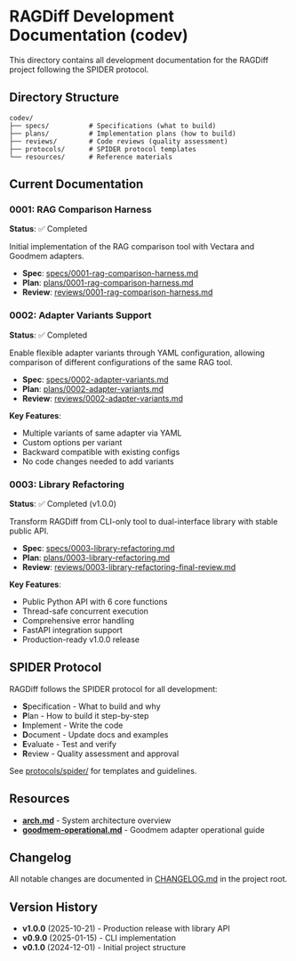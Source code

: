 # RAGDiff Development Documentation (codev)

This directory contains all development documentation for the RAGDiff project following the SPIDER protocol.

## Directory Structure

```
codev/
├── specs/          # Specifications (what to build)
├── plans/          # Implementation plans (how to build)
├── reviews/        # Code reviews (quality assessment)
├── protocols/      # SPIDER protocol templates
└── resources/      # Reference materials
```

## Current Documentation

### 0001: RAG Comparison Harness
**Status**: ✅ Completed

Initial implementation of the RAG comparison tool with Vectara and Goodmem adapters.

- **Spec**: [specs/0001-rag-comparison-harness.md](specs/0001-rag-comparison-harness.md)
- **Plan**: [plans/0001-rag-comparison-harness.md](plans/0001-rag-comparison-harness.md)
- **Review**: [reviews/0001-rag-comparison-harness.md](reviews/0001-rag-comparison-harness.md)

### 0002: Adapter Variants Support
**Status**: ✅ Completed

Enable flexible adapter variants through YAML configuration, allowing comparison of different configurations of the same RAG tool.

- **Spec**: [specs/0002-adapter-variants.md](specs/0002-adapter-variants.md)
- **Plan**: [plans/0002-adapter-variants.md](plans/0002-adapter-variants.md)
- **Review**: [reviews/0002-adapter-variants.md](reviews/0002-adapter-variants.md)

**Key Features**:
- Multiple variants of same adapter via YAML
- Custom options per variant
- Backward compatible with existing configs
- No code changes needed to add variants

### 0003: Library Refactoring
**Status**: ✅ Completed (v1.0.0)

Transform RAGDiff from CLI-only tool to dual-interface library with stable public API.

- **Spec**: [specs/0003-library-refactoring.md](specs/0003-library-refactoring.md)
- **Plan**: [plans/0003-library-refactoring.md](plans/0003-library-refactoring.md)
- **Review**: [reviews/0003-library-refactoring-final-review.md](reviews/0003-library-refactoring-final-review.md)

**Key Features**:
- Public Python API with 6 core functions
- Thread-safe concurrent execution
- Comprehensive error handling
- FastAPI integration support
- Production-ready v1.0.0 release

## SPIDER Protocol

RAGDiff follows the SPIDER protocol for all development:

- **S**pecification - What to build and why
- **P**lan - How to build it step-by-step
- **I**mplement - Write the code
- **D**ocument - Update docs and examples
- **E**valuate - Test and verify
- **R**eview - Quality assessment and approval

See [protocols/spider/](protocols/spider/) for templates and guidelines.

## Resources

- **[arch.md](resources/arch.md)** - System architecture overview
- **[goodmem-operational.md](resources/goodmem-operational.md)** - Goodmem adapter operational guide

## Changelog

All notable changes are documented in [CHANGELOG.md](../CHANGELOG.md) in the project root.

## Version History

- **v1.0.0** (2025-10-21) - Production release with library API
- **v0.9.0** (2025-01-15) - CLI implementation
- **v0.1.0** (2024-12-01) - Initial project structure
